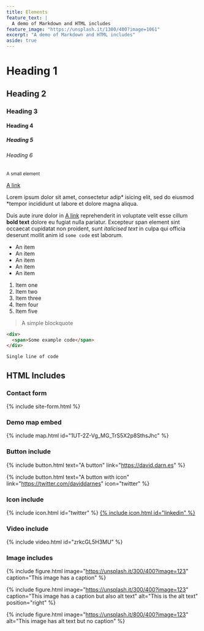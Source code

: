 ```yaml
---
title: Elements
feature_text: |
  A demo of Markdown and HTML includes
feature_image: "https://unsplash.it/1300/400?image=1061"
excerpt: "A demo of Markdown and HTML includes"
aside: true
---
```


# Heading 1

## Heading 2

### Heading 3

#### Heading 4

##### Heading 5

###### Heading 6

<small>A small element</small>

[A link](https://david.darn.es "A link")

Lorem ipsum dolor sit amet, consectetur adip* isicing elit, sed do eiusmod *tempor incididunt ut labore et dolore magna aliqua.

Duis aute irure dolor in [A link](https://david.darn.es "A link") reprehenderit in voluptate velit esse cillum **bold text** dolore eu fugiat nulla pariatur. Excepteur span element sint occaecat cupidatat non proident, sunt _italicised text_ in culpa qui officia deserunt mollit anim id `some code` est laborum.

* An item
* An item
* An item
* An item
* An item

1. Item one
2. Item two
3. Item three
4. Item four
5. Item five

> A simple blockquote

``` html
<div>
  <span>Some example code</span>
</div>
```

`Single line of code`

## HTML Includes

### Contact form

{% include site-form.html %}

### Demo map embed

{% include map.html id="1UT-2Z-Vg_MG_TrS5X2p8SthsJhc" %}

### Button include

{% include button.html text="A button" link="https://david.darn.es" %}

{% include button.html text="A button with icon" link="https://twitter.com/daviddarnes" icon="twitter" %}

### Icon include

{% include icon.html id="twitter" %} [{% include icon.html id="linkedin" %}](https://www.linkedin.com/in/daviddarnes)

### Video include

{% include video.html id="zrkcGL5H3MU" %}

### Image includes

{% include figure.html image="https://unsplash.it/300/400?image=123" caption="This image has a caption" %}

{% include figure.html image="https://unsplash.it/300/400?image=123" caption="This image has a caption but also alt text" alt="This is the alt text" position="right" %}

{% include figure.html image="https://unsplash.it/800/400?image=123" alt="This image has alt text but no caption" %}
